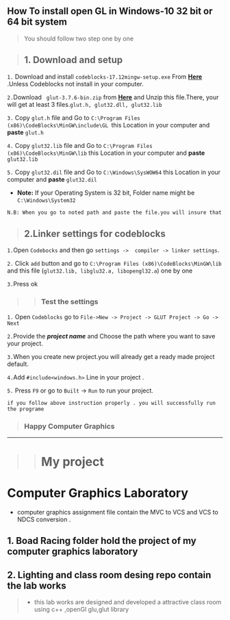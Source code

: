 ## How To install open GL in Windows-10 32 bit or 64 bit system

> You should follow two step one by one

>## 1. Download and setup 

`1.` Download and install ` codeblocks-17.12mingw-setup.exe ` From 
**[Here](https://sourceforge.net/projects/codeblocks/files/Binaries/17.12/Windows/codeblocks-17.12mingw-setup.exe/download)**
.Unless Codeblocks not install in your computer.

`2.`Download ` glut-3.7.6-bin.zip` from **[Here](https://sourceforge.net/projects/colladaloader/files/colladaloader/colladaloader%201.1/glut-3.7.6-bin.zip/download)** and Unzip this file.There, your will get at least 3 files.`glut.h, glut32.dll, glut32.lib `

`3.` Copy `glut.h` file and  Go to `C:\Program Files (x86)\CodeBlocks\MinGW\include\GL `this Location in your computer and **paste** `glut.h` 


`4.`  Copy `glut32.lib` file and  Go to `C:\Program Files (x86)\CodeBlocks\MinGW\lib` this Location in your computer and **paste** `glut32.lib` 

`5.` Copy `glut32.dil` file and Go to `C:\Windows\SysWOW64` this Location in your computer and **paste** `glut32.dil`
 
*	**Note:** If your Operating System is 32 bit, Folder name might be `C:\Windows\System32`

```sh
N.B: When you go to noted path and paste the file.you will insure that do not modify ,replace or delete file.just you paste your desire file.
```

>## 2.Linker settings for codeblocks 

`1.`Open `Codebocks` and then go `settings ->  compiler -> linker settings`.

`2.` Click `add` button and go to `C:\Program Files (x86)\CodeBlocks\MinGW\lib` and this file (`glut32.lib, libglu32.a, libopengl32.a`) one by one 

`3.`Press ok

>>### Test the settings
`1.` Open `Codeblocks` go to `File->New -> Project -> GLUT Project -> Go -> Next `

`2.`Provide the ***project name*** and Choose the path where you want to save your project. 

`3.`When you create new project.you will already get a ready made project default.

`4.`Add `#include<windows.h>` Line in your project .

`5.` Press `F9` or go to `Built` -> `Run` to run your project.

```
if you follow above instruction properly . you will successfully run the programe
```
>### Happy Computer Graphics

-------
>># My project 
# Computer Graphics Laboratory 
* computer graphics assignment file contain the MVC to VCS and VCS to NDCS conversion .

## 1. Boad Racing folder hold the project of my computer graphics laboratory
## 2. Lighting and class room desing repo contain the lab works
>* this lab works are  designed and developed a attractive class room using c++ ,openGl glu,glut library 